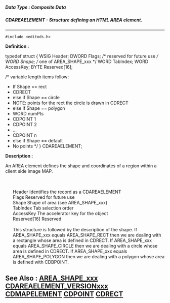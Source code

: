 ##### Data Type : Composite Data
##### CDAREAELEMENT - Structure defining an HTML AREA element.
---
```
#include <editods.h>
```

**Definition :**

typedef struct {
   WSIG  Header;
   DWORD Flags;        /* reserved for future use */
   WORD  Shape;        /* one of AREA_SHAPE_xxx */
   WORD  TabIndex;
   WORD  AccessKey;
   BYTE  Reserved[16];

/* variable length items follow:
 * If Shape == rect
 *   CDRECT
 * else if Shape == circle
 *   NOTE: points for the rect the circle is drawn in CDRECT
 * else if Shape == polygon
 *   WORD  numPts
 *   CDPOINT 1
 *   CDPOINT 2
 *   ...
 *   CDPOINT n
 * else if Shape == default
 *   No points
 */
} CDAREAELEMENT;

**Description :**

An AREA element defines the shape and coordinates of a region within a client side image MAP. 
<ul><br>
<br>
Header		Identifies the record as a CDAREAELEMENT<br>
Flags		Reserved for future use<br>
Shape		Shape of area (see AREA_SHAPE_xxx)<br>
TabIndex		Tab selection order<br>
AccessKey		The accelerator key for the object<br>
Reserved[16]	Reserved<br>
<br>
This structure is followed by the description of the shape.  If AREA_SHAPE_xxx equals AREA_SHAPE_RECT then we are dealing with a rectangle whose area is defined in CDRECT.  If AREA_SHAPE_xxx equals AREA_SHAPE_CIRCLE then we are dealing with a circle whose area is defined in CDRECT.  If AREA_SHAPE_xxx equals AREA_SHAPE_POLYGON then we are dealing with a polygon whose area is defined with CDBPOINT.</ul>



**See Also :**
[AREA_SHAPE_xxx](/domino-c-api-docs/reference/Symb/AREA_SHAPE_xxx)
[CDAREAELEMENT_VERSIONxxx](/domino-c-api-docs/reference/Symb/CDAREAELEMENT_VERSIONxxx)
[CDMAPELEMENT](/domino-c-api-docs/reference/Data/CDMAPELEMENT)
[CDPOINT](/domino-c-api-docs/reference/Data/CDPOINT)
[CDRECT](/domino-c-api-docs/reference/Data/CDRECT)
---

